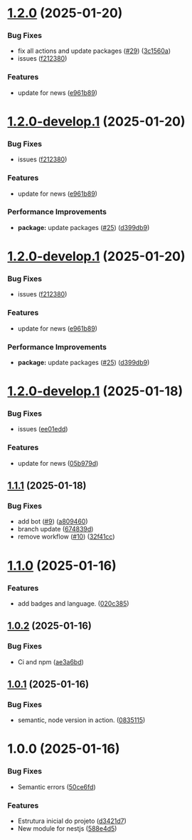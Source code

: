 # [1.2.0](https://github.com/welton-dev/stack-nestjs/compare/v1.1.1...v1.2.0) (2025-01-20)


### Bug Fixes

* fix all actions and update packages ([#29](https://github.com/welton-dev/stack-nestjs/issues/29)) ([3c1560a](https://github.com/welton-dev/stack-nestjs/commit/3c1560ac2470e3f081cb102f66c96f7131a9c67e))
* issues ([f212380](https://github.com/welton-dev/stack-nestjs/commit/f212380fbd13b547b01026284493f8584e86bdc2))


### Features

* update for news ([e961b89](https://github.com/welton-dev/stack-nestjs/commit/e961b895a6c73d11644c88e2300f9d2b011a80b5))

# [1.2.0-develop.1](https://github.com/welton-dev/stack-nestjs/compare/v1.1.1...v1.2.0-develop.1) (2025-01-20)


### Bug Fixes

* issues ([f212380](https://github.com/welton-dev/stack-nestjs/commit/f212380fbd13b547b01026284493f8584e86bdc2))


### Features

* update for news ([e961b89](https://github.com/welton-dev/stack-nestjs/commit/e961b895a6c73d11644c88e2300f9d2b011a80b5))


### Performance Improvements

* **package:** update packages ([#25](https://github.com/welton-dev/stack-nestjs/issues/25)) ([d399db9](https://github.com/welton-dev/stack-nestjs/commit/d399db9989c8c3fd61a09668ef6396c251bd2241))

# [1.2.0-develop.1](https://github.com/welton-dev/stack-nestjs/compare/v1.1.1...v1.2.0-develop.1) (2025-01-20)


### Bug Fixes

* issues ([f212380](https://github.com/welton-dev/stack-nestjs/commit/f212380fbd13b547b01026284493f8584e86bdc2))


### Features

* update for news ([e961b89](https://github.com/welton-dev/stack-nestjs/commit/e961b895a6c73d11644c88e2300f9d2b011a80b5))


### Performance Improvements

* **package:** update packages ([#25](https://github.com/welton-dev/stack-nestjs/issues/25)) ([d399db9](https://github.com/welton-dev/stack-nestjs/commit/d399db9989c8c3fd61a09668ef6396c251bd2241))

# [1.2.0-develop.1](https://github.com/welton-dev/stack-nestjs/compare/v1.1.1...v1.2.0-develop.1) (2025-01-18)


### Bug Fixes

* issues ([ee01edd](https://github.com/welton-dev/stack-nestjs/commit/ee01edd5a70f51fadb8f58d9f95aa4cf6f631b3c))


### Features

* update for news ([05b979d](https://github.com/welton-dev/stack-nestjs/commit/05b979d44a7ccfa57788eaab2f74f31b20278a66))

## [1.1.1](https://github.com/welton-dev/stack-nestjs/compare/v1.1.0...v1.1.1) (2025-01-18)


### Bug Fixes

* add bot ([#9](https://github.com/welton-dev/stack-nestjs/issues/9)) ([a809460](https://github.com/welton-dev/stack-nestjs/commit/a809460db72328c5c9ee2185f9d0fb86104e90de))
* branch update ([674839d](https://github.com/welton-dev/stack-nestjs/commit/674839d811ad5204c0a3c269f56a178db3a32cf4))
* remove workflow ([#10](https://github.com/welton-dev/stack-nestjs/issues/10)) ([32f41cc](https://github.com/welton-dev/stack-nestjs/commit/32f41cc4c4afa41bdec023b7ad2dd2f7c6a596ea))

# [1.1.0](https://github.com/welton-dev/stack-nestjs/compare/v1.0.2...v1.1.0) (2025-01-16)


### Features

* add badges and language. ([020c385](https://github.com/welton-dev/stack-nestjs/commit/020c3852a659470454bb01f4e372314c38619b71))

## [1.0.2](https://github.com/welton-dev/stack-nestjs/compare/v1.0.1...v1.0.2) (2025-01-16)


### Bug Fixes

* Ci and npm ([ae3a6bd](https://github.com/welton-dev/stack-nestjs/commit/ae3a6bdca55ec846ba38b607bb8c0b90e6b09d24))

## [1.0.1](https://github.com/welton-dev/stack-nestjs/compare/v1.0.0...v1.0.1) (2025-01-16)


### Bug Fixes

* semantic, node version in action. ([0835115](https://github.com/welton-dev/stack-nestjs/commit/0835115dacc020f9a11c2bfa8491a9894a04b192))

# 1.0.0 (2025-01-16)


### Bug Fixes

* Semantic errors ([50ce6fd](https://github.com/welton-dev/stack-nestjs/commit/50ce6fd44d46083758ad785348676570b9dc6a05))


### Features

* Estrutura inicial do projeto ([d3421d7](https://github.com/welton-dev/stack-nestjs/commit/d3421d79a4a32e8638e5f59347213c889b540ab1))
* New module for nestjs ([588e4d5](https://github.com/welton-dev/stack-nestjs/commit/588e4d55376ec8134e415658aed7b7bd43400e94))
